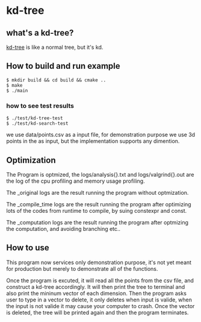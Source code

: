 # kd-tree

## what's a kd-tree?
[kd-tree](https://en.wikipedia.org/wiki/K-d_tree) is like a normal tree, but it's kd.

## How to build and run example

```console
$ mkdir build && cd build && cmake ..
$ make
$ ./main
```
### how to see test results

```console
$ ./test/kd-tree-test
$ ./test/kd-search-test
```

we use data/points.csv as a input file, for demonstration purpose we use 3d points in the as input, but the implementation supports any dimention.


## Optimization

The Program is optmized, the logs/analysis{}.txt and logs/valgrind{}.out are the log of the cpu profiling and memory usage profiling.

The _original logs are the result running the program without optmization.

The _compile_time logs are the result running the program after optimizing lots of the codes from runtime to compile, by suing constexpr and const.

The _computation logs are the result running the program after optmizing the computation, and avoiding branching etc..


## How to use

This program now services only demonstration purpose, it's not yet meant for production but merely to demonstrate all of the functions.

Once the program is excuted, it will read all the points from the csv file, and construct a kd-tree accordingly. It will then print the tree to terminal and also print the mininum vector of each dimension. Then the program asks user to type in a vector to delete, it only deletes when input is valide, when the input is not valide it may cause your computer to crash. Once the vector is deleted, the tree will be printed again and then the program terminates.
